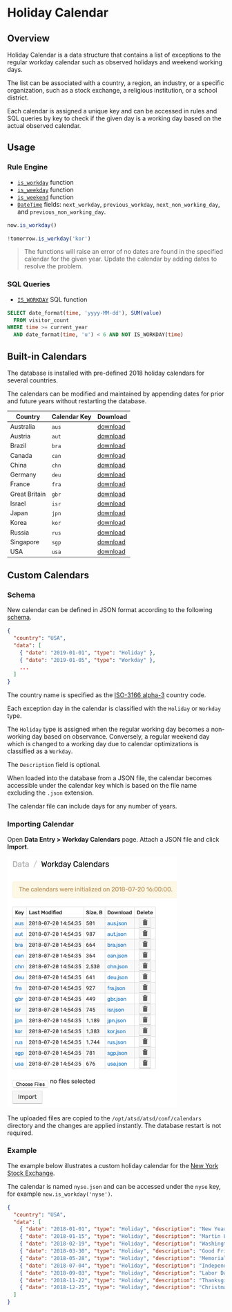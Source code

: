 # Holiday Calendar

## Overview

Holiday Calendar is a data structure that contains a list of exceptions to the regular workday calendar such as observed holidays and weekend working days.

The list can be associated with a country, a region, an industry, or a specific organization, such as a stock exchange, a religious institution, or a school district.

Each calendar is assigned a unique key and can be accessed in rules and SQL queries by key to check if the given day is a working day based on the actual observed calendar.

## Usage

### Rule Engine

* [`is_workday`](object-datetime.md#is_workday) function
* [`is_weekday`](object-datetime.md#is_weekday) function
* [`is_weekend`](object-datetime.md#is_weekend) function
* [`DateTime`](object-datetime.md#fields) fields: `next_workday`, `previous_workday`, `next_non_working_day`, and `previous_non_working_day`.

```javascript
now.is_workday()
```

```javascript
!tomorrow.is_workday('kor')
```

> The functions will raise an error of no dates are found in the specified calendar for the given year. Update the calendar by adding dates to resolve the problem.

### SQL Queries

* [`IS_WORKDAY`](../sql/README.md#is_workday) SQL function

```sql
SELECT date_format(time, 'yyyy-MM-dd'), SUM(value)
  FROM visitor_count
WHERE time >= current_year
  AND date_format(time, 'u') < 6 AND NOT IS_WORKDAY(time)
```

## Built-in Calendars

The database is installed with pre-defined 2018 holiday calendars for several countries.

The calendars can be modified and maintained by appending dates for prior and future years without restarting the database.

 **Country** | **Calendar Key** | **Download**
----|----|----
Australia | `aus` | [download](https://raw.githubusercontent.com/axibase/atsd/master/rule-engine/resources/calendars/aus.json)
Austria| `aut` | [download](https://raw.githubusercontent.com/axibase/atsd/master/rule-engine/resources/calendars/aut.json)
Brazil | `bra` | [download](https://raw.githubusercontent.com/axibase/atsd/master/rule-engine/resources/calendars/bra.json)
Canada | `can` | [download](https://raw.githubusercontent.com/axibase/atsd/master/rule-engine/resources/calendars/can.json)
China | `chn` | [download](https://raw.githubusercontent.com/axibase/atsd/master/rule-engine/resources/calendars/chn.json)
Germany | `deu` | [download](https://raw.githubusercontent.com/axibase/atsd/master/rule-engine/resources/calendars/deu.json)
France | `fra` | [download](https://raw.githubusercontent.com/axibase/atsd/master/rule-engine/resources/calendars/fra.json)
Great Britain | `gbr` | [download](https://raw.githubusercontent.com/axibase/atsd/master/rule-engine/resources/calendars/gbr.json)
Israel | `isr` | [download](https://raw.githubusercontent.com/axibase/atsd/master/rule-engine/resources/calendars/isr.json)
Japan | `jpn` | [download](https://raw.githubusercontent.com/axibase/atsd/master/rule-engine/resources/calendars/jpn.json)
Korea | `kor` | [download](https://raw.githubusercontent.com/axibase/atsd/master/rule-engine/resources/calendars/kor.json)
Russia | `rus` | [download](https://raw.githubusercontent.com/axibase/atsd/master/rule-engine/resources/calendars/rus.json)
Singapore | `sgp` | [download](https://raw.githubusercontent.com/axibase/atsd/master/rule-engine/resources/calendars/sgp.json)
USA | `usa` | [download](https://raw.githubusercontent.com/axibase/atsd/master/rule-engine/resources/calendars/usa.json)

## Custom Calendars

### Schema

New calendar can be defined in JSON format according to the following [schema](holiday-calendar-schema.md).

```json
{
  "country": "USA",
  "data": [
    { "date": "2019-01-01", "type": "Holiday" },
    { "date": "2019-01-05", "type": "Workday" },
    ...
  ]
}
```

The country name is specified as the [ISO-3166 alpha-3](https://en.wikipedia.org/wiki/ISO_3166-1_alpha-3) country code.

Each exception day in the calendar is classified with the `Holiday` or `Workday` type.

The `Holiday` type is assigned when the regular working day becomes a non-working day based on observance. Conversely, a regular weekend day which is changed to a working day due to calendar optimizations is classified as a `Workday`.

The `Description` field is optional.

When loaded into the database from a JSON file, the calendar becomes accessible under the calendar key which is based on the file name excluding the `.json` extension.

The calendar file can include days for any number of years.

### Importing Calendar

Open **Data Entry > Workday Calendars** page. Attach a JSON file and click **Import**.

![](./images/holiday-calendars.png)

The uploaded files are copied to the `/opt/atsd/atsd/conf/calendars` directory and the changes are applied instantly. The database restart is not required.

### Example

The example below illustrates a custom holiday calendar for the [New York Stock Exchange](https://www.nyse.com/markets/hours-calendars).

The calendar is named `nyse.json` and can be accessed under the `nyse` key, for example `now.is_workday('nyse')`.

```json
{
  "country": "USA",
  "data": [
    { "date": "2018-01-01", "type": "Holiday", "description": "New Years Day" },
    { "date": "2018-01-15", "type": "Holiday", "description": "Martin Luther King, Jr. Day" },
    { "date": "2018-02-19", "type": "Holiday", "description": "Washington's Birthday" },
    { "date": "2018-03-30", "type": "Holiday", "description": "Good Friday" },
    { "date": "2018-05-28", "type": "Holiday", "description": "Memorial Day" },
    { "date": "2018-07-04", "type": "Holiday", "description": "Independence Day" },
    { "date": "2018-09-03", "type": "Holiday", "description": "Labor Day" },
    { "date": "2018-11-22", "type": "Holiday", "description": "Thanksgiving Day" },
    { "date": "2018-12-25", "type": "Holiday", "description": "Christmas" }
  ]
}
```